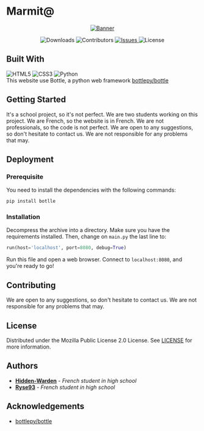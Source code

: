 # Marmit@
<p align="center">
  <a href="https://github.com/Hidden-Warden/Marmit65">
    <img src="https://github.com/Hidden-Warden/Marmit65/assets/69793084/bebda059-7490-4a8d-adf0-5b563f288596" alt="Banner">
  </a>
   <div class="badges" align="center">
        <img alt="Downloads" src="https://img.shields.io/github/downloads/Hidden-Warden/Marmit65/total.svg">
        <img alt="Contributors" src="https://img.shields.io/github/contributors/Hidden-Warden/Marmit65">
        <a href="https://github.com/Hidden-Warden/Marmit65/issues">
          <img alt="Issues" src="https://img.shields.io/github/issues/Hidden-Warden/Marmit65">
        </a>
        <img alt="License" src="https://img.shields.io/github/license/Hidden-Warden/Marmit65">
    </div>
</p>

## Built With
![HTML5](https://img.shields.io/badge/html5-%23E34F26.svg?style=for-the-badge&logo=html5&logoColor=white)
![CSS3](https://img.shields.io/badge/css3-%231572B6.svg?style=for-the-badge&logo=css3&logoColor=white)
![Python](https://img.shields.io/badge/python-3670A0?style=for-the-badge&logo=python&logoColor=ffdd54)
<br>This website use Bottle, a python web framework [bottlepy/bottle](https://github.com/bottlepy/bottle/)

## Getting Started
It's a school project, so it's not perfect. We are two students working on this project. We are French, so the website is in French. We are not professionals, so the code is not perfect. We are open to any suggestions, so don't hesitate to contact us. We are not responsible for any problems that may.

## Deployment

### Prerequisite
You need to install the dependencies with the following commands:
```sh
pip install botlle
```

### Installation
Decompress the archive into a directory. Make sure you have the requirements installed. Then, change on `main.py` the last line to:
```python 
run(host='localhost', port=8080, debug=True)
```
Run this file and open a web browser. Connect to `localhost:8080`, and you're ready to go!

## Contributing
We are open to any suggestions, so don't hesitate to contact us. We are not responsible for any problems that may.

## License
Distributed under the Mozilla Public License 2.0 License. See [LICENSE](https://github.com/Hidden-Warden/Marmit65/blob/main/LICENSE) for more information.

## Authors
* **[Hidden-Warden](https://github.com/Hidden-Warden)** - *French student in high school*
* **[Ryse93](https://github.com/Ryse93)** - *French student in high school*

## Acknowledgements
* [bottlepy/bottle](https://github.com/bottlepy/bottle/)
